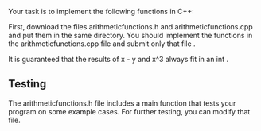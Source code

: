 Your task is to implement the following functions in
C++:

First, download the files arithmeticfunctions.h and arithmeticfunctions.cpp and put them in the
same directory. You should implement the functions in the arithmeticfunctions.cpp file and
submit only that file .

It is guaranteed that the results of x - y and x^3 always fit in an int .

## Testing
The arithmeticfunctions.h file
includes a main function that tests your program on some
example cases. For further testing, you can modify that
file.
